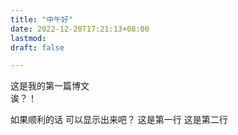 ```yaml
---
title: "中午好"
date: 2022-12-20T17:21:13+08:00
lastmod: 
draft: false

---
```



这是我的第一篇博文  
诶？！

如果顺利的话 可以显示出来吧？
这是第一行
这是第二行